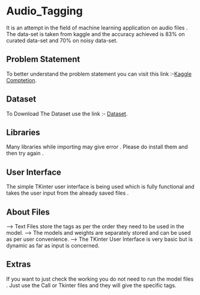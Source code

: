 # Audio_Tagging
It is an attempt in the field of machine learning application on audio files . The data-set is taken from kaggle and the accuracy achieved is 83% on curated data-set and  70% on noisy data-set.

## Problem Statement 
To better understand the problem statement you can visit this link :-[Kaggle Comptetion](https://www.kaggle.com/c/freesound-audio-tagging-2019/overview).

## Dataset 
To Download The Dataset use the link :- [Dataset](https://www.kaggle.com/c/freesound-audio-tagging-2019/data).

## Libraries 
Many libraries while importing may give error . Please do install them and then try again .

## User Interface 
The simple TKinter user interface is being used which is fully functional and takes the user input from the already saved files .

## About Files
--> Text Files store the tags as per the order they need to be used in the model.
--> The models and weights are separately stored and can be used as per user convenience.
--> The TKinter User Interface is very basic but is dynamic as far as input is concerned.

## Extras 
If you want to just check the working you do not need to run the model files . Just use the Call or Tkinter files and they will give the specific tags.
